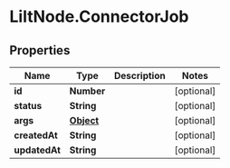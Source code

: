 # LiltNode.ConnectorJob

## Properties

Name | Type | Description | Notes
------------ | ------------- | ------------- | -------------
**id** | **Number** |  | [optional] 
**status** | **String** |  | [optional] 
**args** | [**Object**](.md) |  | [optional] 
**createdAt** | **String** |  | [optional] 
**updatedAt** | **String** |  | [optional] 


